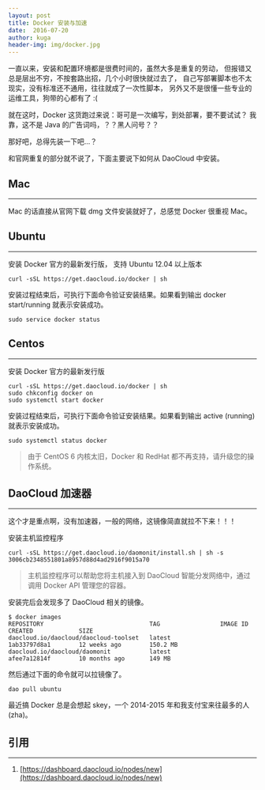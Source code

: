 ```yaml
---
layout: post
title: Docker 安装与加速
date:  2016-07-20
author: kuga
header-img: img/docker.jpg
---
```


一直以来，安装和配置环境都是很费时间的，虽然大多是重复的劳动，
但报错又总是层出不穷，不按套路出招，几个小时很快就过去了，
自己写部署脚本也不太现实，没有标准还不通用，往往就成了一次性脚本，
另外又不是很懂一些专业的运维工具，狗带的心都有了 :(

就在这时，Docker 这货跑过来说：哥可是一次编写，到处部署，要不要试试？
我靠，这不是 Java 的广告词吗，？？黑人问号？？

那好吧，总得先装一下吧...？

和官网重复的部分就不说了，下面主要说下如何从 DaoCloud 中安装。

## Mac
------

Mac 的话直接从官网下载 dmg 文件安装就好了，总感觉 Docker 很重视 Mac。

## Ubuntu
---------

安装 Docker 官方的最新发行版， 支持 Ubuntu 12.04 以上版本

    curl -sSL https://get.daocloud.io/docker | sh

安装过程结束后，可执行下面命令验证安装结果。如果看到输出 docker start/running 就表示安装成功。

    sudo service docker status

## Centos
---------

安装 Docker 官方的最新发行版

    curl -sSL https://get.daocloud.io/docker | sh
    sudo chkconfig docker on
    sudo systemctl start docker

安装过程结束后，可执行下面命令验证安装结果。如果看到输出 active (running) 就表示安装成功。

    sudo systemctl status docker

> 由于 CentOS 6 内核太旧，Docker 和 RedHat 都不再支持，请升级您的操作系统。

## DaoCloud 加速器
------------------

这个才是重点啊，没有加速器，一般的网络，这镜像简直就拉不下来！！！

安装主机监控程序

    curl -sSL https://get.daocloud.io/daomonit/install.sh | sh -s 3006cb2348551801a8957d88d4ad2916f9015a70

> 主机监控程序可以帮助您将主机接入到 DaoCloud 智能分发网络中，通过调用 Docker API 管理您的容器。

安装完后会发现多了 DaoCloud 相关的镜像。

```
$ docker images
REPOSITORY                              TAG                 IMAGE ID            CREATED             SIZE
daocloud.io/daocloud/daocloud-toolset   latest              1ab33797d8a1        12 weeks ago        150.2 MB
daocloud.io/daocloud/daomonit           latest              afee7a12814f        10 months ago       149 MB
```

然后通过下面的命令就可以拉镜像了。

    dao pull ubuntu

最近搞 Docker 总是会想起 skey，一个 2014-2015 年和我支付宝来往最多的人(zha)。

## 引用
------

1. [https://dashboard.daocloud.io/nodes/new](https://dashboard.daocloud.io/nodes/new)
